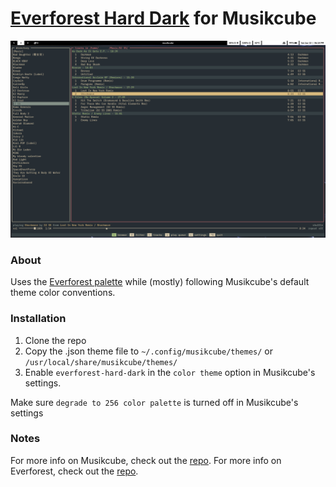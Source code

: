 # [Everforest Hard Dark](https://github.com/sainnhe/everforest) for Musikcube

![screenshot](https://github.com/5ubie/musikcube-everforest-dark/blob/main/assets/musikcube.png?raw=true)

### About
Uses the [Everforest palette](https://github.com/sainnhe/everforest/blob/master/palette.md) while (mostly) following Musikcube's default theme color conventions.

### Installation
1. Clone the repo
2. Copy the .json theme file to `~/.config/musikcube/themes/` or `/usr/local/share/musikcube/themes/`
3. Enable `everforest-hard-dark` in the `color theme` option in Musikcube's settings.

Make sure `degrade to 256 color palette` is turned off in Musikcube's settings

### Notes
For more info on Musikcube, check out the [repo](https://github.com/clangen/musikcube).
For more info on Everforest, check out the [repo](https://github.com/sainnhe/everforest).
